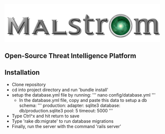 ![alt tag](app/assets/images/Malstrom.png)  

Open-Source Threat Intelligence Platform
---------

Installation
---------
* Clone repository
* cd into project directory and run 'bundle install'
* setup the database.yml file by running:
'''
nano config/database.yml
'''	
  * In the database.yml file, copy and paste this data to setup a db schema:
  '''
  production:
    adapter: sqlite3
    database: db/production.sqlite3
    pool: 5
    timeout: 5000
  ''' 
* Type Ctrl^x and hit return to save
* Type 'rake db:migrate' to run database migrations
* Finally, run the server with the command 'rails server'
